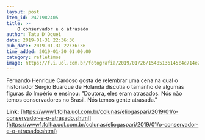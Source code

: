 ```yaml
---
layout: post
item_id: 2471982405
title: >-
    O conservador e o atrasado
author: Tatu D'Oquei
date: 2019-01-31 22:36:36
pub_date: 2019-01-31 22:36:36
time_added: 2019-01-30 01:00:00
category: refletimos
image: https://f.i.uol.com.br/fotografia/2019/01/26/15485136145c4c714e2b498_1548513614_3x2_rt.jpg
---
```


Fernando Henrique Cardoso gosta de relembrar uma cena na qual o historiador Sérgio Buarque de Holanda discutia o tamanho de algumas figuras do Império e ensinou: "Doutora, eles eram atrasados. Nós não temos conservadores no Brasil. Nós temos gente atrasada."

**Link:** [https://www1.folha.uol.com.br/colunas/eliogaspari/2019/01/o-conservador-e-o-atrasado.shtml](https://www1.folha.uol.com.br/colunas/eliogaspari/2019/01/o-conservador-e-o-atrasado.shtml)


